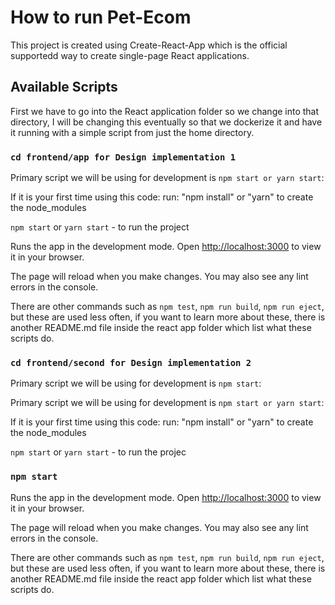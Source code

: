 # How to run Pet-Ecom

This project is created using Create-React-App which is the official supportedd way to create single-page React applications.

## Available Scripts

First we have to go into the React application folder so we change into that directory, I will be changing this eventually so that we dockerize it and have it running with a simple script from just the home directory.


### `cd frontend/app for Design implementation 1`

Primary script we will be using for development is `npm start or yarn start`:

If it is your first time using this code: run: "npm install" or "yarn" to create the node_modules

`npm start` or `yarn start` - to run the project

Runs the app in the development mode.
Open [http://localhost:3000](http://localhost:3000) to view it in your browser.

The page will reload when you make changes.
You may also see any lint errors in the console.

There are other commands such as `npm test`,  `npm run build`, `npm run eject`, but these are used less often, if you want to learn more about these, there is another README.md file inside the react app folder which list what these scripts do.

### `cd frontend/second for Design implementation 2`

Primary script we will be using for development is `npm start`:

Primary script we will be using for development is `npm start or yarn start`:

If it is your first time using this code: run: "npm install" or "yarn" to create the node_modules

`npm start` or `yarn start` - to run the projec

### `npm start`

Runs the app in the development mode.
Open [http://localhost:3000](http://localhost:3000) to view it in your browser.

The page will reload when you make changes.
You may also see any lint errors in the console.

There are other commands such as `npm test`,  `npm run build`, `npm run eject`, but these are used less often, if you want to learn more about these, there is another README.md file inside the react app folder which list what these scripts do.
